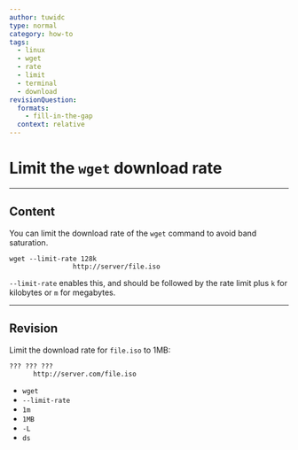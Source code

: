 ```yaml
---
author: tuwidc
type: normal
category: how-to
tags:
  - linux
  - wget
  - rate
  - limit
  - terminal
  - download
revisionQuestion:
  formats:
    - fill-in-the-gap
  context: relative
---
```


# Limit the `wget` download rate


---

## Content

You can limit the download rate of the `wget` command to avoid band saturation.

```plain-text
wget --limit-rate 128k 
                http://server/file.iso
```

`--limit-rate` enables this, and should be followed by the rate limit plus `k` for kilobytes or `m` for megabytes.


---

## Revision

Limit the download rate for `file.iso`  to 1MB:

```plain-text
??? ??? ??? 
      http://server.com/file.iso
```

- `wget`
- `--limit-rate`
- `1m`
- `1MB`
- `-L`
- `ds`

